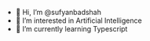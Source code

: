 - 👋 Hi, I’m @sufyanbadshah
- 👀 I’m interested in Artificial Intelligence
- 🌱 I’m currently learning Typescript

<!---
sufyanbadshah/sufyanbadshah is a ✨ special ✨ repository because its `README.md` (this file) appears on your GitHub profile.
You can click the Preview link to take a look at your changes.
--->
